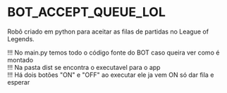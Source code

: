 # BOT_ACCEPT_QUEUE_LOL
Robô criado em python para aceitar as filas de partidas no League of Legends.

!!! No main.py temos todo o código fonte do BOT caso queira ver como é montado<br>
!!! Na pasta dist se encontra o executavel para o app<br>
!!! Há dois botões "ON" e "OFF" ao executar ele ja vem ON só dar fila e esperar
